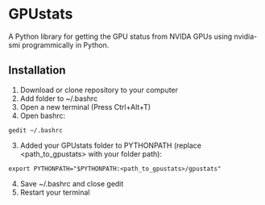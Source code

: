 # GPUstats
A Python library for getting the GPU status from NVIDA GPUs using nvidia-smi programmically in Python.

## Installation
1. Download or clone repository to your computer
2. Add folder to ~/.bashrc
  1. Open a new terminal (Press Ctrl+Alt+T)
  2. Open bashrc:
```
gedit ~/.bashrc
```
  3. Added your GPUstats folder to PYTHONPATH (replace <path_to_gpustats> with your folder path):
```
export PYTHONPATH="$PYTHONPATH:<path_to_gpustats>/gpustats"
```
  4. Save ~/.bashrc and close gedit
  5. Restart your terminal
